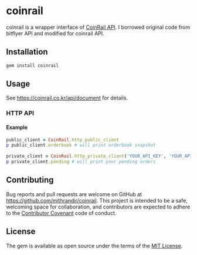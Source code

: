 # coinrail
coinrail is a wrapper interface of [CoinRail API](https://coinrail.co.kr/api/document). I borrowed original code from bitflyer API and modified for coinrail API.

## Installation

```sh
gem install coinrail
```

## Usage

See https://coinrail.co.kr/api/document for details.

### HTTP API

#### Example

```ruby 
public_client = CoinRail.http_public_client
p public_client.orderbook # will print orderbook snapshot
 
private_client = CoinRail.http_private_client('YOUR_API_KEY', 'YOUR_API_SECRET')
p private_client.pending # will print your pending orders
```

## Contributing

Bug reports and pull requests are welcome on GitHub at https://github.com/mithrandir/coinrail. This project is intended to be a safe, welcoming space for collaboration, and contributors are expected to adhere to the [Contributor Covenant](http://contributor-covenant.org) code of conduct.


## License

The gem is available as open source under the terms of the [MIT License](http://opensource.org/licenses/MIT).

